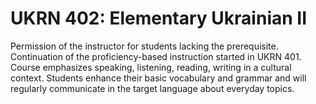 # UKRN 402: Elementary Ukrainian II

Permission of the instructor for students lacking the prerequisite. Continuation of the proficiency-based instruction started in UKRN 401. Course emphasizes speaking, listening, reading, writing in a cultural context. Students enhance their basic vocabulary and grammar and will regularly communicate in the target language about everyday topics.